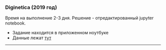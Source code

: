 ### Diginetica (2019 год)

Время на выполнение 2-3 дня. Решение - отредактированный jupyter notebook.

* Задание находится в приложенном ноутбуке
* Данные лежат [тут](https://disk.yandex.ru/d/urbmhMXk-5N4JA?w=1)

* * * * * * * * * * * * * * *
